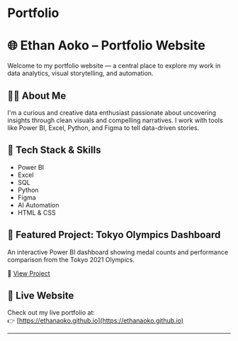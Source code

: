 # Portfolio
# 🌐 Ethan Aoko – Portfolio Website

Welcome to my portfolio website — a central place to explore my work in data analytics, visual storytelling, and automation.

## 👨‍💻 About Me
I'm a curious and creative data enthusiast passionate about uncovering insights through clean visuals and compelling narratives. I work with tools like Power BI, Excel, Python, and Figma to tell data-driven stories.

## 🔧 Tech Stack & Skills
- Power BI
- Excel
- SQL
- Python
- Figma
- AI Automation
- HTML & CSS

## 🧠 Featured Project: Tokyo Olympics Dashboard
An interactive Power BI dashboard showing medal counts and performance comparison from the Tokyo 2021 Olympics.

🔗 [View Project](https://github.com/ethanaoko/olympics-dashboard)

## 🚀 Live Website
Check out my live portfolio at:  
👉 [https://ethanaoko.github.io](https://ethanaoko.github.io)

---
